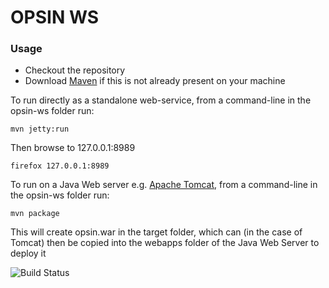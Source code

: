 # OPSIN WS

### Usage
* Checkout the repository
* Download [Maven](https://maven.apache.org/) if this is not already present on your machine


To run directly as a standalone web-service, from a command-line in the opsin-ws folder run:
```
mvn jetty:run
```

Then browse to 127.0.0.1:8989
```
firefox 127.0.0.1:8989
```

To run on a Java Web server e.g. [Apache Tomcat](https://tomcat.apache.org/), from a command-line in the opsin-ws folder run:
```
mvn package
```
This will create opsin.war in the target folder, which can (in the case of Tomcat) then be copied into the webapps folder of the Java Web Server to deploy it

![Build Status](https://github.com/dan2097/opsin-ws/workflows/Java%20CI%20with%20Maven/badge.svg)
